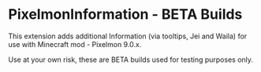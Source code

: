 # PixelmonInformation - BETA Builds
This extension adds additional Information (via tooltips, Jei and Waila) for use with Minecraft mod - Pixelmon 9.0.x.

Use at your own risk, these are BETA builds used for testing purposes only.